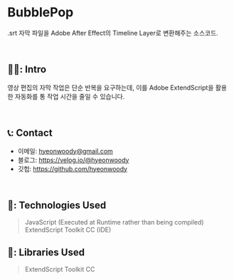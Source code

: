 # BubblePop
.srt 자막 파일을 Adobe After Effect의 Timeline Layer로 변환해주는 소스코드.

</br>

## 🧑‍💻: Intro
 영상 편집의 자막 작업은 단순 반복을 요구하는데, 
 이를 Adobe ExtendScript을 활용한 자동화를 통 
 작업 시간을 줄일 수 있습니다.

</br>

## 📞: Contact
- 이메일: hyeonwoody@gmail.com
- 블로그: https://velog.io/@hyeonwoody
- 깃헙: https://github.com/hyeonwoody

</br>

## 🧱: Technologies Used
>JavaScript (Executed at Runtime rather than being compiled)
>ExtendScript Toolkit CC (IDE)

## 📖: Libraries Used
>ExtendScript Toolkit CC
